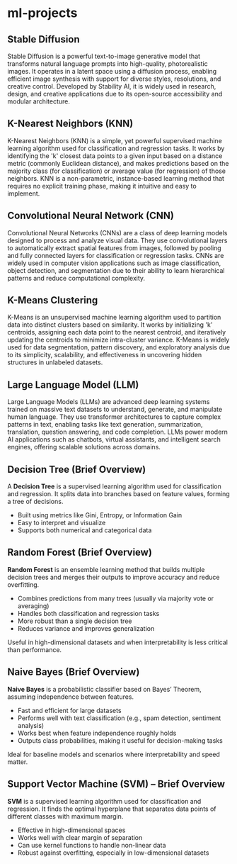 # ml-projects

## Stable Diffusion

Stable Diffusion is a powerful text-to-image generative model that transforms natural language prompts into high-quality, photorealistic images. It operates in a latent space using a diffusion process, enabling efficient image synthesis with support for diverse styles, resolutions, and creative control. Developed by Stability AI, it is widely used in research, design, and creative applications due to its open-source accessibility and modular architecture.


## K-Nearest Neighbors (KNN)

K-Nearest Neighbors (KNN) is a simple, yet powerful supervised machine learning algorithm used for classification and regression tasks. It works by identifying the 'k' closest data points to a given input based on a distance metric (commonly Euclidean distance), and makes predictions based on the majority class (for classification) or average value (for regression) of those neighbors. KNN is a non-parametric, instance-based learning method that requires no explicit training phase, making it intuitive and easy to implement.


## Convolutional Neural Network (CNN)

Convolutional Neural Networks (CNNs) are a class of deep learning models designed to process and analyze visual data. They use convolutional layers to automatically extract spatial features from images, followed by pooling and fully connected layers for classification or regression tasks. CNNs are widely used in computer vision applications such as image classification, object detection, and segmentation due to their ability to learn hierarchical patterns and reduce computational complexity.


## K-Means Clustering

K-Means is an unsupervised machine learning algorithm used to partition data into distinct clusters based on similarity. It works by initializing 'k' centroids, assigning each data point to the nearest centroid, and iteratively updating the centroids to minimize intra-cluster variance. K-Means is widely used for data segmentation, pattern discovery, and exploratory analysis due to its simplicity, scalability, and effectiveness in uncovering hidden structures in unlabeled datasets.


## Large Language Model (LLM)

Large Language Models (LLMs) are advanced deep learning systems trained on massive text datasets to understand, generate, and manipulate human language. They use transformer architectures to capture complex patterns in text, enabling tasks like text generation, summarization, translation, question answering, and code completion. LLMs power modern AI applications such as chatbots, virtual assistants, and intelligent search engines, offering scalable solutions across domains.


## Decision Tree (Brief Overview)

A **Decision Tree** is a supervised learning algorithm used for classification and regression. It splits data into branches based on feature values, forming a tree of decisions.

- Built using metrics like Gini, Entropy, or Information Gain
- Easy to interpret and visualize
- Supports both numerical and categorical data

## Random Forest (Brief Overview)

**Random Forest** is an ensemble learning method that builds multiple decision trees and merges their outputs to improve accuracy and reduce overfitting.

- Combines predictions from many trees (usually via majority vote or averaging)
- Handles both classification and regression tasks
- More robust than a single decision tree
- Reduces variance and improves generalization

Useful in high-dimensional datasets and when interpretability is less critical than performance.


## Naive Bayes (Brief Overview)

**Naive Bayes** is a probabilistic classifier based on Bayes’ Theorem, assuming independence between features.

- Fast and efficient for large datasets
- Performs well with text classification (e.g., spam detection, sentiment analysis)
- Works best when feature independence roughly holds
- Outputs class probabilities, making it useful for decision-making tasks

Ideal for baseline models and scenarios where interpretability and speed matter.


## Support Vector Machine (SVM) – Brief Overview

**SVM** is a supervised learning algorithm used for classification and regression. It finds the optimal hyperplane that separates data points of different classes with maximum margin.

- Effective in high-dimensional spaces
- Works well with clear margin of separation
- Can use kernel functions to handle non-linear data
- Robust against overfitting, especially in low-dimensional datasets


